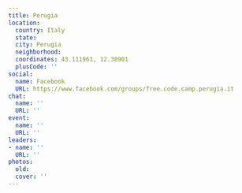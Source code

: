 ```yaml
---
title: Perugia
location:
  country: Italy
  state: 
  city: Perugia
  neighborhood: 
  coordinates: 43.111961, 12.38901
  plusCode: ''
social:
  name: Facebook
  URL: https://www.facebook.com/groups/free.code.camp.perugia.it
chat:
  name: ''
  URL: ''
event:
  name: ''
  URL: ''
leaders:
- name: ''
  URL: ''
photos:
  old: 
  cover: ''
---
```

